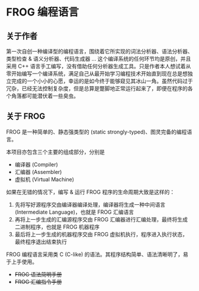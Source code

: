 # FROG 编程语言

## 关于作者
第一次自创一种编译型的编程语言，围绕着它所实现的词法分析器、语法分析器、类型检查 & 语义分析器、代码生成器 ... 这个编译系统的任何环节均是原创，并且采用 C++ 语言手工编写，没有借助任何分析器生成工具。只是作者本人想试着从零开始编写一个编译系统，满足自己从最开始学习编程技术开始直到现在总是想独立完成的一个小小的心愿，幸运的是如今终于能够窥见其冰山一角。虽然代码过于冗杂，已经无法控制复杂度，但是总算是蹩脚地正常运行起来了，即便在程序的各个角落都可能潜伏着一些臭虫。

## 关于 FROG
FROG 是一种简单的、静态强类型的 (static strongly-typed)、图灵完备的编程语言。

本项目亦包含三个主要的组成部分，分别是
* 编译器 (Compiler)
* 汇编器 (Assembler)
* 虚拟机 (Virtual Machine)

如果在无错的情况下，编写 & 运行 FROG 程序的生命周期大致是这样的：
1. 先将写好源程序交由编译器编译处理，编译器将生成一种中间语言 (Intermediate Language)，也就是 FROG 汇编语言
2. 再将上一步生成的汇编源程序交由 FROG 汇编器进行汇编处理，最终将生成二进制程序，也就是 FROG 机器程序
3. 最后将上一步生成的机器程序交由 FROG 虚拟机执行，程序进入执行状态，最终程序退出结束执行

FROG 编程语言采用类 C (C-like) 的语法。其程序结构简单、语法清晰明了，易于上手使用。
* ~~FROG 语法简明手册~~
* ~~FROG 汇编指令手册~~

